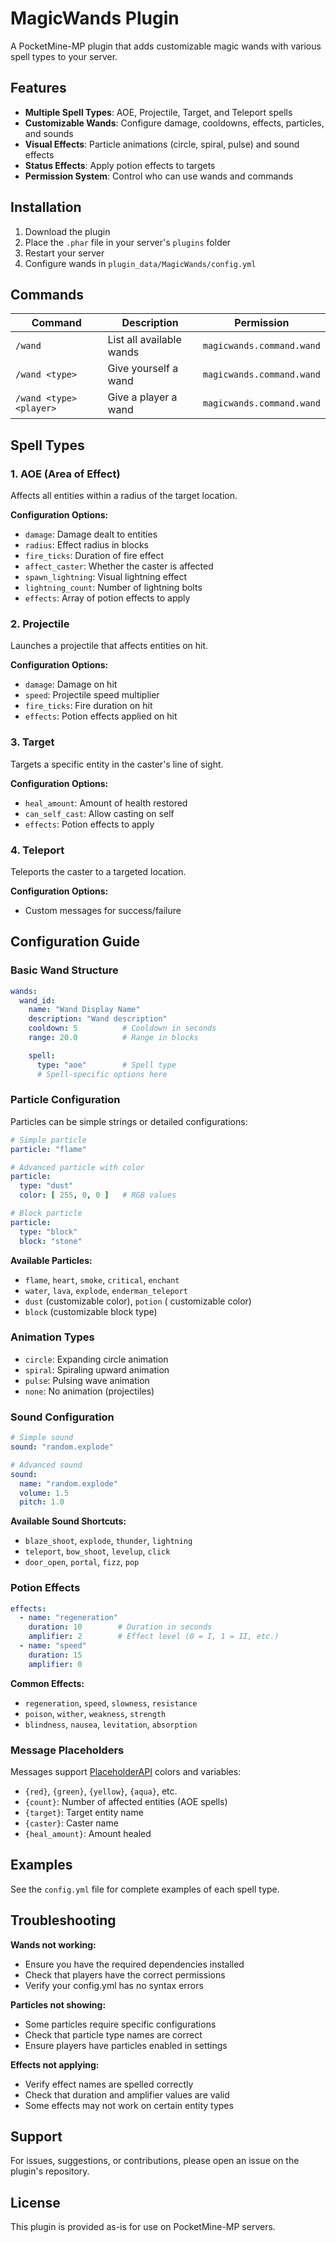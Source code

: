 # MagicWands Plugin

A PocketMine-MP plugin that adds customizable
magic wands with various spell types to your
server.

## Features

- **Multiple Spell Types**: AOE, Projectile,
  Target, and Teleport spells
- **Customizable Wands**: Configure damage,
  cooldowns, effects, particles, and sounds
- **Visual Effects**: Particle animations (circle,
  spiral, pulse) and sound effects
- **Status Effects**: Apply potion effects to
  targets
- **Permission System**: Control who can use wands
  and commands

## Installation

1. Download the plugin
2. Place the `.phar` file in your server's
   `plugins` folder
3. Restart your server
4. Configure wands in
   `plugin_data/MagicWands/config.yml`

## Commands

| Command                 | Description              | Permission                |
|-------------------------|--------------------------|---------------------------|
| `/wand`                 | List all available wands | `magicwands.command.wand` |
| `/wand <type>`          | Give yourself a wand     | `magicwands.command.wand` |
| `/wand <type> <player>` | Give a player a wand     | `magicwands.command.wand` |

## Spell Types

### 1. AOE (Area of Effect)

Affects all entities within a radius of the target
location.

**Configuration Options:**

- `damage`: Damage dealt to entities
- `radius`: Effect radius in blocks
- `fire_ticks`: Duration of fire effect
- `affect_caster`: Whether the caster is affected
- `spawn_lightning`: Visual lightning effect
- `lightning_count`: Number of lightning bolts
- `effects`: Array of potion effects to apply

### 2. Projectile

Launches a projectile that affects entities on
hit.

**Configuration Options:**

- `damage`: Damage on hit
- `speed`: Projectile speed multiplier
- `fire_ticks`: Fire duration on hit
- `effects`: Potion effects applied on hit

### 3. Target

Targets a specific entity in the caster's line of
sight.

**Configuration Options:**

- `heal_amount`: Amount of health restored
- `can_self_cast`: Allow casting on self
- `effects`: Potion effects to apply

### 4. Teleport

Teleports the caster to a targeted location.

**Configuration Options:**

- Custom messages for success/failure

## Configuration Guide

### Basic Wand Structure

```yaml
wands:
  wand_id:
    name: "Wand Display Name"
    description: "Wand description"
    cooldown: 5          # Cooldown in seconds
    range: 20.0          # Range in blocks

    spell:
      type: "aoe"        # Spell type
      # Spell-specific options here
```

### Particle Configuration

Particles can be simple strings or detailed
configurations:

```yaml
# Simple particle
particle: "flame"

# Advanced particle with color
particle:
  type: "dust"
  color: [ 255, 0, 0 ]   # RGB values

# Block particle
particle:
  type: "block"
  block: "stone"
```

**Available Particles:**

- `flame`, `heart`, `smoke`, `critical`, `enchant`
- `water`, `lava`, `explode`, `enderman_teleport`
- `dust` (customizable color), `potion` (
  customizable color)
- `block` (customizable block type)

### Animation Types

- `circle`: Expanding circle animation
- `spiral`: Spiraling upward animation
- `pulse`: Pulsing wave animation
- `none`: No animation (projectiles)

### Sound Configuration

```yaml
# Simple sound
sound: "random.explode"

# Advanced sound
sound:
  name: "random.explode"
  volume: 1.5
  pitch: 1.0
```

**Available Sound Shortcuts:**

- `blaze_shoot`, `explode`, `thunder`, `lightning`
- `teleport`, `bow_shoot`, `levelup`, `click`
- `door_open`, `portal`, `fizz`, `pop`

### Potion Effects

```yaml
effects:
  - name: "regeneration"
    duration: 10        # Duration in seconds
    amplifier: 2        # Effect level (0 = I, 1 = II, etc.)
  - name: "speed"
    duration: 15
    amplifier: 0
```

**Common Effects:**

- `regeneration`, `speed`, `slowness`,
  `resistance`
- `poison`, `wither`, `weakness`, `strength`
- `blindness`, `nausea`, `levitation`,
  `absorption`

### Message Placeholders

Messages
support [PlaceholderAPI](https://github.com/Pupggerss/PlaceholderApi)
colors and variables:

- `{red}`, `{green}`, `{yellow}`, `{aqua}`, etc.
- `{count}`: Number of affected entities (AOE
  spells)
- `{target}`: Target entity name
- `{caster}`: Caster name
- `{heal_amount}`: Amount healed

## Examples

See the `config.yml` file for complete examples of
each spell type.

## Troubleshooting

**Wands not working:**

- Ensure you have the required dependencies
  installed
- Check that players have the correct permissions
- Verify your config.yml has no syntax errors

**Particles not showing:**

- Some particles require specific configurations
- Check that particle type names are correct
- Ensure players have particles enabled in
  settings

**Effects not applying:**

- Verify effect names are spelled correctly
- Check that duration and amplifier values are
  valid
- Some effects may not work on certain entity
  types

## Support

For issues, suggestions, or contributions, please
open an issue on the plugin's repository.

## License

This plugin is provided as-is for use on
PocketMine-MP servers.